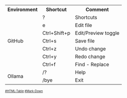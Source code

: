 <table>
<tr><th>Environment</th><th>Shortcut</th><th>Comment</th></tr>
<tr><td rowspan=7>GitHub</td><td>?</td><td>Shortcuts</td></tr>
<tr><td>e</td><td>Edit file</td></tr>
<tr><td>Ctrl+Shift+p</td><td>Edit/Preview toggle</td></tr>
<tr><td>Ctrl+s</td><td>Save file</td></tr>
<tr><td>Ctrl+z</td><td>Undo change</td></tr>
<tr><td>Ctrl+y</td><td>Redo change</td></tr>
<tr><td>Ctrl+f</td><td>Find - Replace</td></tr>
<tr><td rowspan=2>Ollama</td><td>/?</td><td>Help</td></tr>
<tr><td>/bye</td><td>Exit</td></tr>
</table>  

<sub><sub>
[#HTML-Table](https://htmltable.com/rowspan/)
[#Mark-Down](https://daringfireball.net/projects/markdown/)
</sub></sub>
